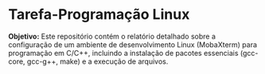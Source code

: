 # Tarefa-Programação Linux

**Objetivo:**  Este repositório contém o relatório detalhado sobre a configuração de um ambiente de desenvolvimento Linux (MobaXterm) para programação em C/C++, incluindo a instalação de pacotes essenciais (gcc-core, gcc-g++, make) e a execução de arquivos.
